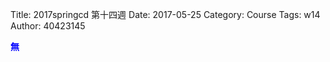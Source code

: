 Title: 2017springcd 第十四週
Date: 2017-05-25
Category: Course
Tags: w14
Author: 40423145

<b><font color="blue">無</font></b>

<!-- PELICAN_END_SUMMARY -->

